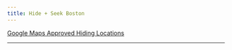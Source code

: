 ```yaml
---
title: Hide + Seek Boston
---
```


[Google Maps Approved Hiding Locations](https://www.google.com/maps/d/embed?mid=1o-mhrgndBPDkNsbasblwvnJSC2nc7pY)

---